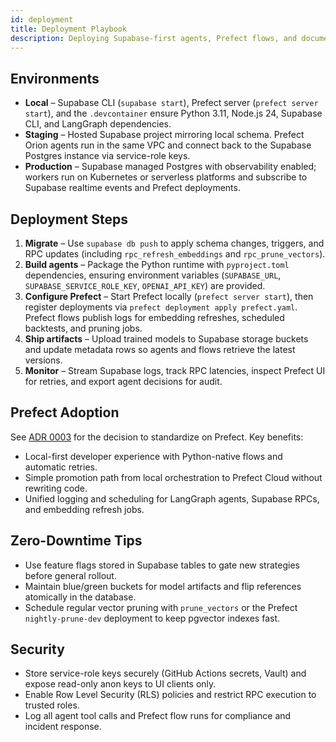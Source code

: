 ```yaml
---
id: deployment
title: Deployment Playbook
description: Deploying Supabase-first agents, Prefect flows, and documentation.
---
```


## Environments

- **Local** – Supabase CLI (`supabase start`), Prefect server (`prefect server start`), and the `.devcontainer` ensure Python
  3.11, Node.js 24, Supabase CLI, and LangGraph dependencies.
- **Staging** – Hosted Supabase project mirroring local schema. Prefect Orion agents run in the same VPC and connect back to the
  Supabase Postgres instance via service-role keys.
- **Production** – Supabase managed Postgres with observability enabled; workers run on Kubernetes or serverless platforms and
  subscribe to Supabase realtime events and Prefect deployments.

## Deployment Steps

1. **Migrate** – Use `supabase db push` to apply schema changes, triggers, and RPC updates (including `rpc_refresh_embeddings`
   and `rpc_prune_vectors`).
2. **Build agents** – Package the Python runtime with `pyproject.toml` dependencies, ensuring environment variables (`SUPABASE_URL`,
   `SUPABASE_SERVICE_ROLE_KEY`, `OPENAI_API_KEY`) are provided.
3. **Configure Prefect** – Start Prefect locally (`prefect server start`), then register deployments via `prefect deployment apply
   prefect.yaml`. Prefect flows publish logs for embedding refreshes, scheduled backtests, and pruning jobs.
4. **Ship artifacts** – Upload trained models to Supabase storage buckets and update metadata rows so agents and flows retrieve
   the latest versions.
5. **Monitor** – Stream Supabase logs, track RPC latencies, inspect Prefect UI for retries, and export agent decisions for audit.

## Prefect Adoption

See [ADR 0003](architecture/adr/0003-use-prefect-for-orchestration.md) for the decision to standardize on Prefect. Key benefits:

- Local-first developer experience with Python-native flows and automatic retries.
- Simple promotion path from local orchestration to Prefect Cloud without rewriting code.
- Unified logging and scheduling for LangGraph agents, Supabase RPCs, and embedding refresh jobs.

## Zero-Downtime Tips

- Use feature flags stored in Supabase tables to gate new strategies before general rollout.
- Maintain blue/green buckets for model artifacts and flip references atomically in the database.
- Schedule regular vector pruning with `prune_vectors` or the Prefect `nightly-prune-dev` deployment to keep pgvector indexes fast.

## Security

- Store service-role keys securely (GitHub Actions secrets, Vault) and expose read-only anon keys to UI clients only.
- Enable Row Level Security (RLS) policies and restrict RPC execution to trusted roles.
- Log all agent tool calls and Prefect flow runs for compliance and incident response.
